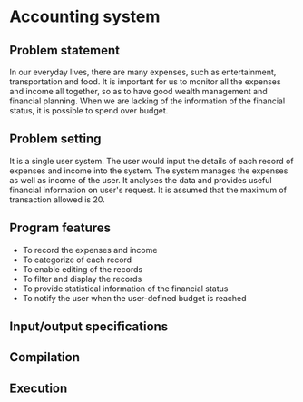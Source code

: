 # Accounting system


## Problem statement

In our everyday lives, there are many expenses, such as entertainment, transportation and food. It is important for us to monitor all the expenses and income all together, so as to have good wealth management and financial planning. When we are lacking of the information of the financial status, it is possible to spend over budget.

## Problem setting

It is a single user system. The user would input the details of each record of expenses and income into the system. The system manages the expenses as well as income of the user. It analyses the data and provides useful financial information on user's request. It is assumed that the maximum of transaction allowed is 20.

## Program features
- To record the expenses and income
- To categorize of each record
- To enable editing of the records
- To filter and display the records
- To provide statistical information of the financial status
- To notify the user when the user-defined budget is reached

## Input/output specifications

## Compilation

## Execution
